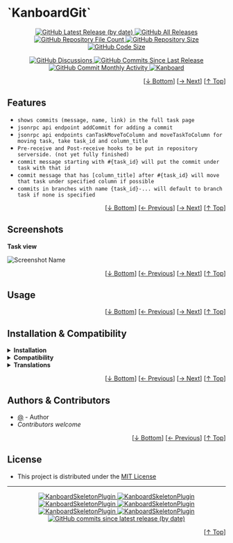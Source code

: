 <h1 name="user-content-readme-top">`KanboardGit`</h1>
<p align="center">
    <a href="https://github.com/aljawaid/KanboardSkeletonPlugin/releases">
        <img src="https://img.shields.io/github/v/release/aljawaid/KanboardSkeletonPlugin?style=for-the-badge&color=brightgreen" alt="GitHub Latest Release (by date)" title="GitHub Latest Release (by date)">
    </a>
    <a href="https://github.com/aljawaid/KanboardSkeletonPlugin/releases">
        <img src="https://img.shields.io/github/downloads/aljawaid/KanboardSkeletonPlugin/total?style=for-the-badge&color=orange" alt="GitHub All Releases" title="GitHub All Downloads">
    </a>
    <a href="https://github.com/aljawaid/KanboardSkeletonPlugin/releases">
        <img src="https://img.shields.io/github/directory-file-count/aljawaid/KanboardSkeletonPlugin?style=for-the-badge&color=orange" alt="GitHub Repository File Count" title="GitHub Repository File Count">
    </a>
    <a href="https://github.com/aljawaid/KanboardSkeletonPlugin/releases">
        <img src="https://img.shields.io/github/repo-size/aljawaid/KanboardSkeletonPlugin?style=for-the-badge&color=orange" alt="GitHub Repository Size" title="GitHub Repository Size">
    </a>
    <a href="https://github.com/aljawaid/KanboardSkeletonPlugin/releases">
        <img src="https://img.shields.io/github/languages/code-size/aljawaid/KanboardSkeletonPlugin?style=for-the-badge&color=orange" alt="GitHub Code Size" title="GitHub Code Size">
    </a>
</p>
<p align="center">
    <a href="https://github.com/aljawaid/KanboardSkeletonPlugin/discussions">
        <img src="https://img.shields.io/github/discussions/aljawaid/KanboardSkeletonPlugin?style=for-the-badge&color=blue" alt="GitHub Discussions" title="Read Discussions">
    </a>
    <a href="https://github.com/aljawaid/KanboardSkeletonPlugin/compare">
        <img src="https://img.shields.io/github/commits-since/aljawaid/KanboardSkeletonPlugin/latest?include_prereleases&style=for-the-badge&color=blue" alt="GitHub Commits Since Last Release" title="GitHub Commits Since Last Release">
    </a>
    <a href="https://github.com/aljawaid/KanboardSkeletonPlugin/compare">
        <img src="https://img.shields.io/github/commit-activity/m/aljawaid/KanboardSkeletonPlugin?style=for-the-badge&color=blue" alt="GitHub Commit Monthly Activity" title="GitHub Commit Monthly Activity">
    </a>
    <a href="https://github.com/kanboard/kanboard" title="Kanboard - Kanban Project Management Software">
        <img src="https://img.shields.io/badge/Plugin%20for-kanboard-D40000?style=for-the-badge&labelColor=000000" alt="Kanboard">
    </a>
</p>


<p align="right">[<a href="#user-content-readme-bottom">&#8595; Bottom</a>] [<a href="#screenshots">&#8594; Next</a>] [<a href="#user-content-readme-top">&#8593; Top</a>]</p>

## Features

- `shows commits (message, name, link) in the full task page`
- `jsonrpc api endpoint addCommit for adding a commit`
- `jsonrpc api endpoints canTaskMoveToColumn and moveTaskToColumn for moving task, take task_id and column_title`
- `Pre-receive and Post-receive hooks to be put in repository serverside. (not yet fully finished)`
- `commit message starting with #{task_id} will put the commit under task with that id`
- `commit message that has [column_title] after #{task_id} will move that task under specified column if possible`
- `commits in branches with name {task_id}-... will default to branch task if none is specified`


<p align="right">[<a href="#user-content-readme-bottom">&#8595; Bottom</a>] [<a href="#features">&#8592; Previous</a>] [<a href="#usage">&#8594; Next</a>] [<a href="#user-content-readme-top">&#8593; Top</a>]</p>

## Screenshots

**Task view**  

![Screenshot Name](/Assets/ "Read Screenshot Name")


<p align="right">[<a href="#user-content-readme-bottom">&#8595; Bottom</a>] [<a href="#features">&#8592; Previous</a>] [<a href="#installation--compatibility">&#8594; Next</a>] [<a href="#user-content-readme-top">&#8593; Top</a>]</p>

## Usage

<p align="right">[<a href="#user-content-readme-bottom">&#8595; Bottom</a>] [<a href="#screenshots">&#8592; Previous</a>] [<a href="#authors--contributors">&#8594; Next</a>] [<a href="#user-content-readme-top">&#8593; Top</a>]</p>

## Installation & Compatibility

<details>
    <summary><strong>Installation</strong></summary>

- Install via the **[Kanboard](https://github.com/kanboard/kanboard "Kanboard - Kanban Project Management Software") Plugin Directory** or see [INSTALL.md](../master/INSTALL.md)
- Read the full [**Changelog**](../master/changelog.md "See changes") to see the latest updates

</details>
<details>
    <summary><strong>Compatibility</strong></summary>

- Requires [Kanboard](https://github.com/kanboard/kanboard "Kanboard - Kanban Project Management Software") ≥`1.2.20`
- **Other Plugins & Action Plugins**
  - _No known issues_
- **Core Files & Templates**
  - `01` Template override
  - _No database changes_

</details>
<details>
    <summary><strong>Translations</strong></summary>

- _Starter template available_

</details>

<p align="right">[<a href="#user-content-readme-bottom">&#8595; Bottom</a>] [<a href="#usage">&#8592; Previous</a>] [<a href="#license">&#8594; Next</a>] [<a href="#user-content-readme-top">&#8593; Top</a>]</p>

## Authors & Contributors

- [@](https://github.com/url) - Author
- _Contributors welcome_

<p align="right">[<a href="#user-content-readme-bottom">&#8595; Bottom</a>] [<a href="#installation--compatibility">&#8592; Previous</a>] [<a href="#user-content-readme-top">&#8593; Top</a>]</p>

## License

- This project is distributed under the [MIT License](../master/LICENSE "Read The MIT license")

---

<p align="center">
    <a href="https://github.com/aljawaid/KanboardSkeletonPlugin/stargazers" title="View Stargazers">
        <img src="https://img.shields.io/github/stars/aljawaid/KanboardSkeletonPlugin?logo=github&style=flat-square" alt="KanboardSkeletonPlugin">
    </a>
    <a href="https://github.com/aljawaid/KanboardSkeletonPlugin/forks" title="See Forks">
        <img src="https://img.shields.io/github/forks/aljawaid/KanboardSkeletonPlugin?logo=github&style=flat-square" alt="KanboardSkeletonPlugin">
    </a>
    <a href="https://github.com/aljawaid/KanboardSkeletonPlugin/blob/master/LICENSE" title="Read License">
        <img src="https://img.shields.io/github/license/aljawaid/KanboardSkeletonPlugin?style=flat-square" alt="KanboardSkeletonPlugin">
    </a>
    <a href="https://github.com/aljawaid/KanboardSkeletonPlugin/issues" title="Open Issues">
        <img src="https://img.shields.io/github/issues-raw/aljawaid/KanboardSkeletonPlugin?style=flat-square" alt="KanboardSkeletonPlugin">
    </a>
    <a href="https://github.com/aljawaid/KanboardSkeletonPlugin/issues?q=is%3Aissue+is%3Aclosed" title="Closed Issues">
        <img src="https://img.shields.io/github/issues-closed/aljawaid/KanboardSkeletonPlugin?style=flat-square" alt="KanboardSkeletonPlugin">
    </a>
    <a href="https://github.com/aljawaid/KanboardSkeletonPlugin/discussions" title="Read Discussions">
        <img src="https://img.shields.io/github/discussions/aljawaid/KanboardSkeletonPlugin?style=flat-square" alt="KanboardSkeletonPlugin">
    </a>
    <a href="https://github.com/aljawaid/KanboardSkeletonPlugin/compare/" title="Latest Commits">
        <img alt="GitHub commits since latest release (by date)" src="https://img.shields.io/github/commits-since/aljawaid/KanboardSkeletonPlugin/latest?style=flat-square">
    </a>
</p>
<p align="right">[<a href="#user-content-readme-top">&#8593; Top</a>]</p>
<a name="user-content-readme-bottom"></a>
